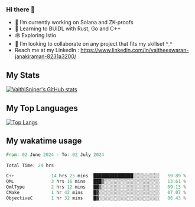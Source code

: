 ### Hi there 👋

- 🔭 I’m currently working on Solana and ZK-proofs
- 📖 Learning to BUIDL with Rust, Go and C++
- 🕸️ Exploring Istio
- 👯 I’m looking to collaborate on any project that fits my skillset ^_^
- Reach me at my LinkedIn : https://www.linkedin.com/in/vaitheeswaran-janakiraman-8231a3200/

## My Stats
[![VaithiSniper's GitHub stats](https://github-readme-stats.vercel.app/api?username=VaithiSniper&hide=stars&theme=radical)](https://github.com/anuraghazra/github-readme-stats)

## My Top Languages

[![Top Langs](https://github-readme-stats.vercel.app/api/top-langs/?username=VaithiSniper&layout=compact)](https://github.com/anuraghazra/github-readme-stats)

## My wakatime usage

<!--START_SECTION:waka-->

```rust
From: 02 June 2024 - To: 02 July 2024

Total Time: 24 hrs

C++              14 hrs 25 mins  ███████████████░░░░░░░░░░   59.89 %
QML              3 hrs 16 mins   ███▒░░░░░░░░░░░░░░░░░░░░░   13.61 %
QmlType          2 hrs 12 mins   ██▒░░░░░░░░░░░░░░░░░░░░░░   09.13 %
CMake            1 hr 42 mins    █▓░░░░░░░░░░░░░░░░░░░░░░░   07.07 %
ObjectiveC       1 hr 32 mins    █▓░░░░░░░░░░░░░░░░░░░░░░░   06.43 %
```

<!--END_SECTION:waka-->
